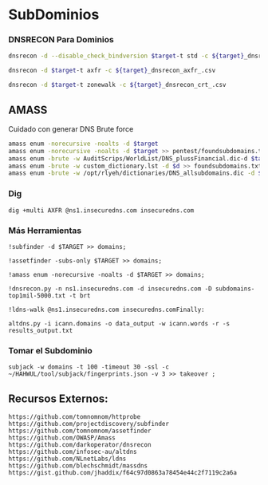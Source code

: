 # SubDominios

### DNSRECON Para Dominios

```bash
dnsrecon -d --disable_check_bindversion $target-t std -c ${target}_dnsrecon_stdrecon_.csv
```

```bash
dnsrecon -d $target-t axfr -c ${target}_dnsrecon_axfr_.csv 
```

```bash
dnsrecon -d $target-t zonewalk -c ${target}_dnsrecon_crt_.csv 
```



## AMASS <a href="#amass" id="amass"></a>

Cuidado con generar DNS Brute force

```bash
amass enum -norecursive -noalts -d $target
amass enum -norecursive -noalts -d $target >> pentest/foundsubdomains.txt
amass enum -brute -w AuditScrips/WorldList/DNS_plussFinancial.dic-d $target >> pentest/foundsubdomains.txt 
amass enum -brute -w custom_dictionary.lst -d $d >> foundsubdomains.txt
amass enum -brute -w /opt/rlyeh/dictionaries/DNS_allsubdomains.dic -d $d >> pentest/foundsubdomains.txt
```





### Dig <a href="#dig" id="dig"></a>

```
dig +multi AXFR @ns1.insecuredns.com insecuredns.com
```



### Más Herramientas <a href="#m-c3-a1s-herramientas" id="m-c3-a1s-herramientas"></a>

```
!subfinder -d $TARGET >> domains; 
```

```
!assetfinder -subs-only $TARGET >> domains;
```

```
!amass enum -norecursive -noalts -d $TARGET >> domains;
```

```
!dnsrecon.py -n ns1.insecuredns.com -d insecuredns.com -D subdomains-top1mil-5000.txt -t brt
```

```
!ldns-walk @ns1.insecuredns.com insecuredns.comFinally:
```

```
altdns.py -i icann.domains -o data_output -w icann.words -r -s results_output.txt
```

### Tomar el Subdominio <a href="#tomar-el-subdominio" id="tomar-el-subdominio"></a>

```
subjack -w domains -t 100 -timeout 30 -ssl -c ~/HAHWUL/tool/subjack/fingerprints.json -v 3 >> takeover ;
```













## Recursos Externos: <a href="#recursos" id="recursos"></a>

```
https://github.com/tomnomnom/httprobe
https://github.com/projectdiscovery/subfinder
https://github.com/tomnomnom/assetfinder
https://github.com/OWASP/Amass
https://github.com/darkoperator/dnsrecon
https://github.com/infosec-au/altdns
https://github.com/NLnetLabs/ldns 
https://github.com/blechschmidt/massdns
https://gist.github.com/jhaddix/f64c97d0863a78454e44c2f7119c2a6a
```
